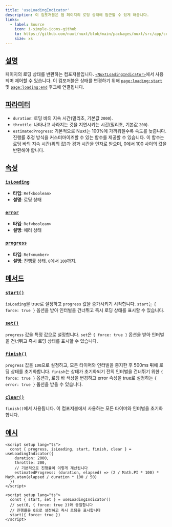 ```yaml
---
title: 'useLoadingIndicator'
description: 이 컴포저블은 앱 페이지의 로딩 상태에 접근할 수 있게 해줍니다.
links:
  - label: Source
    icon: i-simple-icons-github
    to: https://github.com/nuxt/nuxt/blob/main/packages/nuxt/src/app/composables/loading-indicator.ts
    size: xs
---
```


## [설명](#description)

페이지의 로딩 상태를 반환하는 컴포저블입니다. [`<NuxtLoadingIndicator>`](/docs/api/components/nuxt-loading-indicator)에서 사용되며 제어할 수 있습니다.
이 컴포저블은 상태를 변경하기 위해 [`page:loading:start`](/docs/api/advanced/hooks#app-hooks-runtime) 및 [`page:loading:end`](/docs/api/advanced/hooks#app-hooks-runtime) 후크에 연결됩니다.

## [파라미터](#parameters)

- `duration`: 로딩 바의 지속 시간(밀리초, 기본값 `2000`).
- `throttle`: 나타나고 사라지는 것을 지연시키는 시간(밀리초, 기본값 `200`).
- `estimatedProgress`: 기본적으로 Nuxt는 100%에 가까워질수록 속도를 늦춥니다. 진행률 추정 방식을 커스터마이즈할 수 있는 함수를 제공할 수 있습니다. 이 함수는 로딩 바의 지속 시간(위의 값)과 경과 시간을 인자로 받으며, 0에서 100 사이의 값을 반환해야 합니다.

## [속성](#properties)

### [`isLoading`](#isloading)

- **타입**: `Ref<boolean>`
- **설명**: 로딩 상태

### [`error`](#error)

- **타입**: `Ref<boolean>`
- **설명**: 에러 상태

### [`progress`](#progress)

- **타입**: `Ref<number>`
- **설명**: 진행률 상태. `0`에서 `100`까지.

## [메서드](#methods)

### [`start()`](#start)

`isLoading`을 true로 설정하고 `progress` 값을 증가시키기 시작합니다. `start`는 `{ force: true }` 옵션을 받아 인터벌을 건너뛰고 즉시 로딩 상태를 표시할 수 있습니다.

### [`set()`](#set)

`progress` 값을 특정 값으로 설정합니다. `set`은 `{ force: true }` 옵션을 받아 인터벌을 건너뛰고 즉시 로딩 상태를 표시할 수 있습니다.

### [`finish()`](#finish)

`progress` 값을 `100`으로 설정하고, 모든 타이머와 인터벌을 중지한 후 500ms 뒤에 로딩 상태를 초기화합니다. `finish`는 상태가 초기화되기 전의 인터벌을 건너뛰기 위한 `{ force: true }` 옵션과, 로딩 바 색상을 변경하고 error 속성을 true로 설정하는 `{ error: true }` 옵션을 받을 수 있습니다.

### [`clear()`](#clear)

`finish()`에서 사용됩니다. 이 컴포저블에서 사용하는 모든 타이머와 인터벌을 초기화합니다.

## [예시](#example)

```vue
<script setup lang="ts">
  const { progress, isLoading, start, finish, clear } = useLoadingIndicator({
    duration: 2000,
    throttle: 200,
    // 기본적으로 진행률이 이렇게 계산됩니다
    estimatedProgress: (duration, elapsed) => (2 / Math.PI * 100) * Math.atan(elapsed / duration * 100 / 50)
  })
</script>
```

```vue
<script setup lang="ts">
  const { start, set } = useLoadingIndicator()
  // set(0, { force: true })와 동일합니다
  // 진행률을 0으로 설정하고 즉시 로딩을 표시합니다
  start({ force: true })
</script>
```
